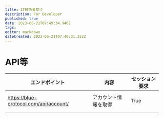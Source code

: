 ```yaml
---
title: IT技術者向け
description: For Developer
published: true
date: 2023-06-21T07:49:34.940Z
tags: 
editor: markdown
dateCreated: 2023-06-21T07:46:31.252Z
---
```


# API等

|エンドポイント|内容|セッション要求|
|---|---|---|
||||
|https://blue-protocol.com/api/account/|アカウント情報を取得|True|
|||
|||


